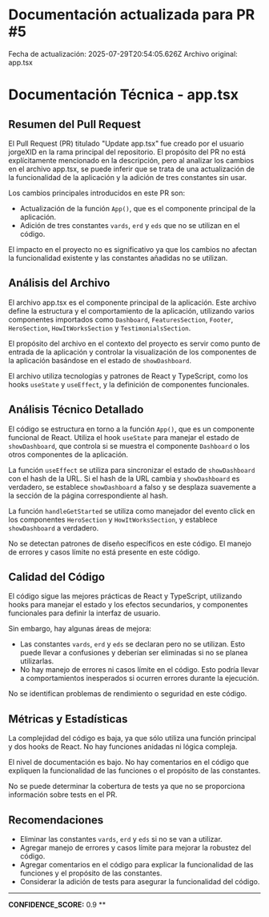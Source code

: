 # Documentación actualizada para PR #5

Fecha de actualización: 2025-07-29T20:54:05.626Z
Archivo original: app.tsx

# Documentación Técnica - app.tsx

## Resumen del Pull Request
El Pull Request (PR) titulado "Update app.tsx" fue creado por el usuario jorgeXID en la rama principal del repositorio. El propósito del PR no está explícitamente mencionado en la descripción, pero al analizar los cambios en el archivo app.tsx, se puede inferir que se trata de una actualización de la funcionalidad de la aplicación y la adición de tres constantes sin usar.

Los cambios principales introducidos en este PR son:
- Actualización de la función `App()`, que es el componente principal de la aplicación.
- Adición de tres constantes `vards`, `erd` y `eds` que no se utilizan en el código.

El impacto en el proyecto no es significativo ya que los cambios no afectan la funcionalidad existente y las constantes añadidas no se utilizan.

## Análisis del Archivo
El archivo app.tsx es el componente principal de la aplicación. Este archivo define la estructura y el comportamiento de la aplicación, utilizando varios componentes importados como `Dashboard`, `FeaturesSection`, `Footer`, `HeroSection`, `HowItWorksSection` y `TestimonialsSection`.

El propósito del archivo en el contexto del proyecto es servir como punto de entrada de la aplicación y controlar la visualización de los componentes de la aplicación basándose en el estado de `showDashboard`.

El archivo utiliza tecnologías y patrones de React y TypeScript, como los hooks `useState` y `useEffect`, y la definición de componentes funcionales.

## Análisis Técnico Detallado
El código se estructura en torno a la función `App()`, que es un componente funcional de React. Utiliza el hook `useState` para manejar el estado de `showDashboard`, que controla si se muestra el componente `Dashboard` o los otros componentes de la aplicación.

La función `useEffect` se utiliza para sincronizar el estado de `showDashboard` con el hash de la URL. Si el hash de la URL cambia y `showDashboard` es verdadero, se establece `showDashboard` a falso y se desplaza suavemente a la sección de la página correspondiente al hash.

La función `handleGetStarted` se utiliza como manejador del evento click en los componentes `HeroSection` y `HowItWorksSection`, y establece `showDashboard` a verdadero.

No se detectan patrones de diseño específicos en este código. El manejo de errores y casos límite no está presente en este código.

## Calidad del Código
El código sigue las mejores prácticas de React y TypeScript, utilizando hooks para manejar el estado y los efectos secundarios, y componentes funcionales para definir la interfaz de usuario.

Sin embargo, hay algunas áreas de mejora:
- Las constantes `vards`, `erd` y `eds` se declaran pero no se utilizan. Esto puede llevar a confusiones y deberían ser eliminadas si no se planea utilizarlas.
- No hay manejo de errores ni casos límite en el código. Esto podría llevar a comportamientos inesperados si ocurren errores durante la ejecución.

No se identifican problemas de rendimiento o seguridad en este código.

## Métricas y Estadísticas
La complejidad del código es baja, ya que sólo utiliza una función principal y dos hooks de React. No hay funciones anidadas ni lógica compleja.

El nivel de documentación es bajo. No hay comentarios en el código que expliquen la funcionalidad de las funciones o el propósito de las constantes.

No se puede determinar la cobertura de tests ya que no se proporciona información sobre tests en el PR.

## Recomendaciones
- Eliminar las constantes `vards`, `erd` y `eds` si no se van a utilizar.
- Agregar manejo de errores y casos límite para mejorar la robustez del código.
- Agregar comentarios en el código para explicar la funcionalidad de las funciones y el propósito de las constantes.
- Considerar la adición de tests para asegurar la funcionalidad del código.

---

**CONFIDENCE_SCORE:** 0.9
**